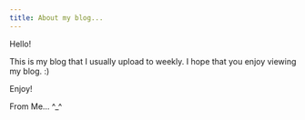 ```yaml
---
title: About my blog...
---
```


Hello!

This is my blog that I usually upload to weekly.
I hope that you enjoy viewing my blog. :)

Enjoy!

From Me... ^_^

